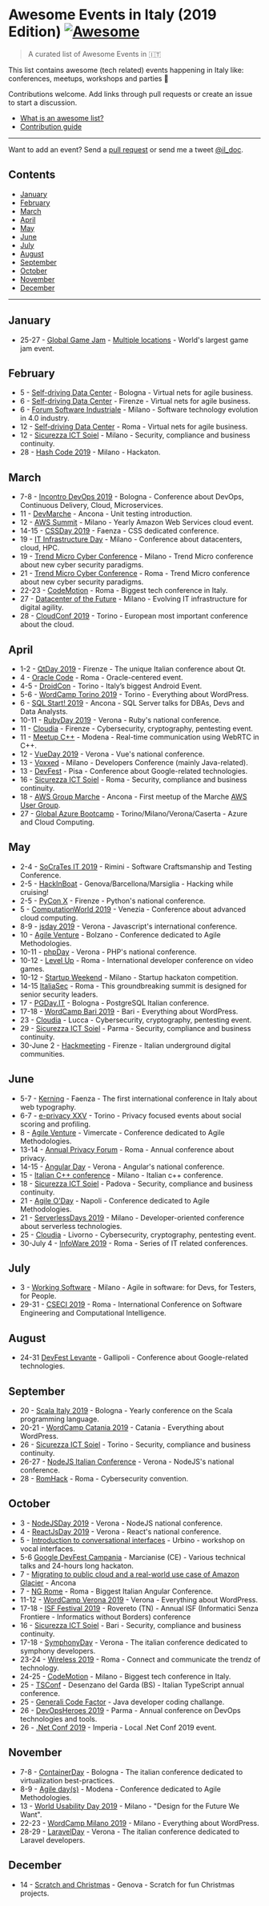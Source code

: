 # Awesome Events in Italy (2019 Edition) [![Awesome](https://awesome.re/badge.svg)](https://awesome.re)

> A curated list of Awesome Events in 🇮🇹

This list contains awesome (tech related) events happening in Italy like: conferences, meetups, workshops and parties 🎉 

Contributions welcome. Add links through pull requests or create an issue to start a discussion.
- [What is an awesome list?](https://github.com/sindresorhus/awesome)
- [Contribution guide](contributing.md)

---

Want to add an event? Send a [pull request](contributing.md) or send me a tweet [@il_doc](https://twitter.com/il_doc).

## Contents
- [January](#january)
- [February](#february)
- [March](#march)
- [April](#april)
- [May](#may)
- [June](#june)
- [July](#july)
- [August](#august)
- [September](#september)
- [October](#october)
- [November](#november)
- [December](#december)

---

## January
- 25-27 - [Global Game Jam](https://globalgamejam.org/news/ggj19-diversifiers) - [Multiple locations](https://globalgamejam.org/2019/jam-sites?title=&country=IT) - World's largest game jam event.

## February
- 5 - [Self-driving Data Center](https://web.cvent.com/event/2f2299a5-804b-428d-93a4-80fdf4629722/websitePage:f5f7ab14-1def-48c6-9bdb-099fc8e04d64) - Bologna - Virtual nets for agile business.
- 6 - [Self-driving Data Center](https://web.cvent.com/event/2f2299a5-804b-428d-93a4-80fdf4629722/websitePage:e8974b97-a74e-42bc-843a-8a1a9637de0c) - Firenze - Virtual nets for agile business.
- 6 - [Forum Software Industriale](https://forumsoftwareindustriale.it/) - Milano - Software technology evolution in 4.0 industry.
- 12 - [Self-driving Data Center](https://web.cvent.com/event/2f2299a5-804b-428d-93a4-80fdf4629722/websitePage:3bf511cf-ea12-464b-888e-21ae7ccc1514) - Roma - Virtual nets for agile business.
- 12 - [Sicurezza ICT Soiel](https://soiel.it/eventi/2019/sicurezza-2019-milano/area-visitatori/contenuti/) - Milano - Security, compliance and business continuity.
- 28 - [Hash Code 2019](https://www.meetup.com/GDG-Milano/events/258304715/) - Milano - Hackaton.

## March
- 7-8 - [Incontro DevOps 2019](https://2019.incontrodevops.it/) - Bologna - Conference about DevOps, Continuous Delivery, Cloud, Microservices. 
- 11 - [DevMarche](http://dev.marche.it/eventi/2019/03/06/introduzione-allo-unit-testing-ancona-6-marzo-2019/) - Ancona - Unit testing introduction.
- 12 - [AWS Summit](https://aws.amazon.com/it/events/summits/milan/) - Milano - Yearly Amazon Web Services cloud event.
- 14-15 - [CSSDay 2019](https://2019.cssday.it/) - Faenza - CSS dedicated conference.
- 19 - [IT Infrastructure Day](https://soiel.it/eventi/2019/IT-Infrastructure-Day-Milano-Marzo-2019/area-visitatori/contenuti/) - Milano - Conference about datacenters, cloud, HPC.
- 19 - [Trend Micro Cyber Conference](http://go.trendmicro.com/events/cyberconference2019/) - Milano - Trend Micro conference about new cyber security paradigms.
- 21 - [Trend Micro Cyber Conference](http://go.trendmicro.com/events/cyberconference2019/) - Roma - Trend Micro conference about new cyber security paradigms.
- 22-23 - [CodeMotion](https://events.codemotion.com/conferences/rome/2019/) - Roma - Biggest tech conference in Italy.
- 27 - [Datacenter of the Future](http://www.cvent.com/events/datacenter-of-the-future-2019-italy/event-summary-3d578818e0594ac5a639cc87968e4e95.aspx) - Milano - Evolving IT infrastructure for digital agility.
- 28 - [CloudConf 2019](https://2019.cloudconf.it/) - Torino - European most important conference about the cloud.

## April
- 1-2 - [QtDay 2019](https://www.qtday.it/) - Firenze - The unique Italian conference about Qt.
- 4 - [Oracle Code](https://developer.oracle.com/code/rome-april-2019) - Roma - Oracle-centered event.
- 4-5 - [DroidCon](https://it.droidcon.com/2019/it) - Torino - Italy’s biggest Android Event.
- 5-6 - [WordCamp Torino 2019](https://2019.torino.wordcamp.org/) - Torino - Everything about WordPress.
- 6 - [SQL Start! 2019](https://www.eventbrite.it/e/biglietti-sql-start-2019-56165372140) - Ancona - SQL Server talks for DBAs, Devs and Data Analysts.
- 10-11 - [RubyDay 2019](https://2019.rubyday.it/) - Verona - Ruby's national conference.
- 11 - [Cloudia](https://www.cloudia.pcsystem.it/) - Firenze - Cybersecurity, cryptography, pentesting event.
- 11 - [Meetup C++](https://conoscerelinux.org/courses/meetupcpp_apr19/) - Modena - Real-time communication using WebRTC in C++.
- 12 - [VueDay 2019](https://2019.vueday.it/) - Verona - Vue's national conference.
- 13 - [Voxxed](https://voxxeddays.com/milan/) - Milano - Developers Conference (mainly Java-related).
- 13 - [DevFest](https://devfest.gdgpisa.it/) - Pisa - Conference about Google-related technologies.
- 16 - [Sicurezza ICT Soiel](https://soiel.it/eventi/2019/sicurezza-2019-roma/area-visitatori/contenuti/) - Roma - Security, compliance and business continuity.
- 18 - [AWS Group Marche](https://www.meetup.com/AWS-User-Group-Marche/events/259802314/) - Ancona - First meetup of the Marche [AWS User Group](https://aws.amazon.com/developer/community/usergroups/europe/).
- 27 - [Global Azure Bootcamp](https://global.azurebootcamp.net/locations) - Torino/Milano/Verona/Caserta - Azure and Cloud Computing.

## May
- 2-4 - [SoCraTes IT 2019](http://www.socrates-conference.it/) - Rimini - Software Craftsmanship and Testing Conference.
- 2-5 - [HackInBoat](https://hackinboat.it/) - Genova/Barcellona/Marsiglia - Hacking while cruising!
- 2-5 - [PyCon X](https://www.pycon.it/) - Firenze - Python's national conference.
- 5 - [ComputationWorld 2019](https://www.iaria.org/conferences2019/ComputationWorld19.html) - Venezia - Conference about advanced cloud computing.
- 8-9 - [jsday 2019](https://2019.jsday.it/) - Verona - Javascript's international conference.
- 10 - [Agile Venture](https://www.agileday.it/venture/2019/bolzano/) - Bolzano - Conference dedicated to Agile Methodologies.
- 10-11 - [phpDay](https://2019.phpday.it/) - Verona - PHP's national conference.
- 10-12 - [Level Up](http://www.lvlup.it/) - Roma - International developer conference on video games.
- 10-12 - [Startup Weekend](http://communities.techstars.com/italy/milano-italy/startup-weekend/14456) - Milano - Startup hackaton competition.
- 14-15 [ItaliaSec](https://cyberseries.io/italiasec/) - Roma - This groundbreaking summit is designed for senior security leaders.
- 17 - [PGDay.IT](https://2019.pgday.it) - Bologna - PostgreSQL Italian conference.
- 17-18 - [WordCamp Bari 2019](https://2019.bari.wordcamp.org/) - Bari - Everything about WordPress.
- 23 - [Cloudia](https://www.cloudia.pcsystem.it/) - Lucca - Cybersecurity, cryptography, pentesting event.
- 29 - [Sicurezza ICT Soiel](https://soiel.it/eventi/2019/sicurezza-2019-parma/area-visitatori/contenuti/) - Parma - Security, compliance and business continuity.
- 30-June 2 - [Hackmeeting](https://www.hackmeeting.org/hackit19/) - Firenze - Italian underground digital communities.

## June
- 5-7 - [Kerning](https://2019.kerning.it/) - Faenza - The first international conference in Italy about web typography.
- 6-7 - [e-privacy XXV](https://e-privacy.winstonsmith.org/e-privacy-XXV.html) - Torino - Privacy focused events about social scoring and profiling.
- 8 - [Agile Venture](https://www.agileday.it/venture/2019/vimercate/) - Vimercate - Conference dedicated to Agile Methodologies.
- 13-14 - [Annual Privacy Forum](https://privacyforum.eu/) - Roma - Annual conference about privacy.
- 14-15 - [Angular Day](https://2019.angularday.it/) - Verona - Angular's national conference.
- 15 - [Italian C++ conference](https://www.italiancpp.org) - Milano - Italian c++ conference.
- 18 - [Sicurezza ICT Soiel](https://soiel.it/eventi/2019/sicurezza-2019-padova/area-visitatori/contenuti/) - Padova - Security, compliance and business continuity.
- 21 - [Agile O'Day](http://www.agilecommunitycampania.it/agile-oday-2019/) - Napoli - Conference dedicated to Agile Methodologies.
- 21 - [ServerlessDays 2019](https://milan.serverlessdays.io/) - Milano - Developer-oriented conference about serverless technologies.
- 25 - [Cloudia](https://www.cloudia.pcsystem.it/) - Livorno - Cybersecurity, cryptography, pentesting event.
- 30-July 4 - [InfoWare 2019](https://www.iaria.org/conferences2019/InfoWare19.html) - Roma - Series of IT related conferences.

## July
- 3 - [Working Software](https://workingsoftware.agilemovement.it) - Milano - Agile in software: for Devs, for Testers, for People.
- 29-31 - [CSECI 2019](http://www.cseci.org/) - Roma - International Conference on Software Engineering and Computational Intelligence.

## August
- 24-31 [DevFest Levante](https://devfestlevante.eu/) - Gallipoli - Conference about Google-related technologies.

## September
- 20 - [Scala Italy 2019](http://2018.scala-italy.it/) - Bologna - Yearly conference on the Scala programming language.
- 20-21 - [WordCamp Catania 2019](https://2019.catania.wordcamp.org/) - Catania - Everything about WordPress.
- 26 - [Sicurezza ICT Soiel](https://soiel.it/eventi/2019/sicurezza-2019-torino/area-visitatori/contenuti/) - Torino - Security, compliance and business continuity.
- 26-27 - [NodeJS Italian Conference](https://2018.nodejsconf.it/) - Verona - NodeJS's national conference.
- 28 - [RomHack](https://www.romhack.io/) - Roma - Cybersecurity convention.

## October
- 3 - [NodeJSDay 2019](https://2019.nodejsday.it/) - Verona - NodeJS national conference.
- 4 - [ReactJsDay 2019](https://www.reactjsday.it/) - Verona - React's national conference.
- 5 - [Introduction to conversational interfaces](https://www.meetup.com/GDG-Urbino/events/264335682) - Urbino - workshop on vocal interfaces.
- 5-6 [Google DevFest Campania](https://www.eventbrite.it/e/biglietti-google-devfest-campania-2019-72763009119) - Marcianise (CE) - Various technical talks and 24-hours long hackaton.
- 7 - [Migrating to public cloud and a real-world use case of Amazon Glacier](https://www.eventbrite.it/e/biglietti-realta-aumentata-unintroduzione-allo-sviluppo-mobile-e-web-71906531371) - Ancona
- 7 - [NG Rome](https://ngrome.io/) - Roma - Biggest Italian Angular Conference.
- 11-12 - [WordCamp Verona 2019](https://2019.verona.wordcamp.org/) - Verona - Everything about WordPress.
- 17-18 - [ISF Festival 2019](https://festival.informaticisenzafrontiere.org/?page_id=2) - Rovereto (TN) - Annual ISF (Informatici Senza Frontiere - Informatics without Borders) conference
- 16 - [Sicurezza ICT Soiel](https://soiel.it/eventi/2019/sicurezza-2019-bari/area-visitatori/contenuti/) - Bari - Security, compliance and business continuity.
- 17-18 - [SymphonyDay](https://www.symfonyday.it/) - Verona - The italian conference dedicated to symphony developers.
- 23-24 - [Wireless 2019](https://wirelesscommunication.expertconferences.org/) - Roma - Connect and communicate the trendz of technology.
- 24-25 - [CodeMotion](https://events.codemotion.com/conferences/milan/2019/) - Milano - Biggest tech conference in Italy.
- 25 - [TSConf](https://ts-conf.it/) - Desenzano del Garda (BS) - Italian TypeScript annual conference.
- 25 - [Generali Code Factor](https://extra.codemotion.com/java-developer-coding-challenge-powered-by-generali/) - Java developer coding challange.
- 26 - [DevOpsHeroes 2019](http://www.devops-heroes.net/) - Parma - Annual conference on DevOps technologies and tools.
- 26 - [.Net Conf 2019](https://www.eventbrite.it/e/biglietti-net-conf-2019-imperia-71558839415) - Imperia - Local .Net Conf 2019 event.

## November
- 7-8 - [ContainerDay](https://www.containerday.it/) - Bologna - The italian conference dedicated to virtualization best-practices.
- 8-9 - [Agile day(s)](https://www.agileday.it/front/) - Modena - Conference dedicated to Agile Methodologies.
- 13 - [World Usability Day 2019](https://www.wudmilan.it) - Milano - "Design for the Future We Want".
- 22-23 - [WordCamp Milano 2019](https://2019.milano.wordcamp.org/) - Milano - Everything about WordPress.
- 28-29 - [LaravelDay](http://www.laravelday.it/) - Verona - The italian conference dedicated to Laravel developers.

## December
- 14 - [Scratch and Christmas](https://www.eventbrite.co.uk/e/scratch-and-christmas-tickets-68676107085) - Genova - Scratch for fun Christmas projects.
